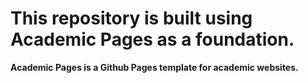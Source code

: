 # This repository is built using Academic Pages as a foundation.
**Academic Pages is a Github Pages template for academic websites.**
